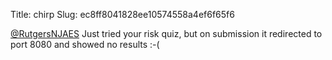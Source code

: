 Title: chirp
Slug: ec8ff8041828ee10574558a4ef6f65f6

<a href="http://twitter.com/RutgersNJAES">@RutgersNJAES</a> Just tried your risk quiz, but on submission it redirected to port 8080 and showed no results :-(
